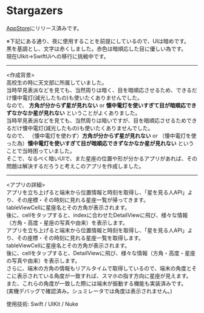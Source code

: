 # Stargazers
[AppStore](https://apps.apple.com/jp/app/stargazers/id1636193581)にリリース済みです。

※下記にある通り、夜に使用することを前提にしているので、UIは暗めです。   
黒を基調とし、文字は赤くしました。赤色は暗順応した目に優しい為です。  
現在UIkit→SwiftUiへの移行に挑戦中です。
  
---------------------------------------------
<作成背景>   
高校生の時に天文部に所属していました。   
当時早見表派などを見ても、当然周りは暗く、目を暗順応させるため、できるだけ懐中電灯(減光したもの)も使いたくありませんでした。  
なので、 __方角が分からず星が見れない__  or  __懐中電灯を使いすぎて目が暗順応できずなかなか星が見れない__ ということがよくありました。  
当時早見表派などを見ても、当然周りは暗いですが、目を暗順応させるためできるだけ懐中電灯(減光したもの)も使いたくありませんでした。  
なので、 （懐中電灯を使わず）__方角が分からず星が見れない__ or （懐中電灯を使った為）__懐中電灯を使いすぎて目が暗順応できずなかなか星が見れない__ ということで当時困っていました。  
そこで、なるべく暗いUIで、また星座の位置や形が分かるアプリがあれば、その問題は解決するだろうと考えこのアプリを作成しました。  
  
-----------------------------
<アプリの詳細>  
アプリを立ち上げると端末から位置情報と時刻を取得し、「星を見る人API」より、その座標・その時刻に見れる星座一覧が帰ってきます。  
tableViewCellに星座名とその方角が表示されます。  
後に、cellをタップすると、indexに合わせたDetailViewに飛び、様々な情報（方角・高度・星座の写真や由来）を表示します。  
アプリを立ち上げると端末から位置情報と時刻を取得し、「星を見る人API」より、その座標・その時刻に見れる星座一覧を取得します。  
tableViewCellに星座名とその方角が表示されます。  
後に、cellをタップすると、DetailViewに飛び、様々な情報（方角・高度・星座の写真や由来）を表示します。  
さらに、端末の方角の情報もリアルタイムで取得しているので、端末の角度とそこに表示されている角度が一致すれば、スマホの指す方向に星座が見えます。  
また、これらの角度が一致した際には端末が振動する機能も実装済みです。  
(実機デバッグで確認済み。シュミレータでは角度は表示されません。)

使用技術: Swift / UIKit / Nuke
